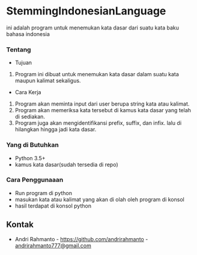 # StemmingIndonesianLanguage
ini adalah program untuk menemukan kata dasar dari suatu kata baku bahasa indonesia

### Tentang
- Tujuan
1. Program ini dibuat untuk menemukan kata dasar dalam suatu kata maupun kalimat sekaligus.

- Cara Kerja
1. Program akan meminta input dari user berupa string kata atau kalimat.
2. Program akan memeriksa kata tersebut di kamus kata dasar yang telah di sediakan.
3. Program juga akan mengidentifikansi prefix, suffix, dan infix. lalu di hilangkan hingga jadi kata dasar.

### Yang di Butuhkan
- Python 3.5+
- kamus kata dasar(sudah tersedia di repo)

### Cara Penggunaaan
- Run program di python
- masukan kata atau kalimat yang akan di olah oleh program di konsol
- hasil terdapat di konsol python

## Kontak
- Andri Rahmanto - https://github.com/andrirahmanto - andrirahmanto777@gmail.com
